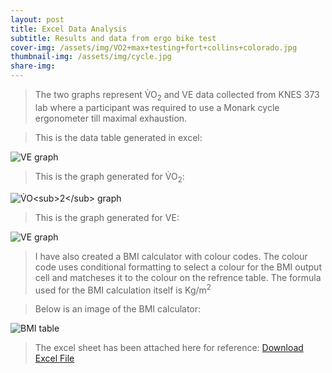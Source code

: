 ```yaml
---
layout: post 
title: Excel Data Analysis
subtitle: Results and data from ergo bike test  
cover-img: /assets/img/VO2+max+testing+fort+collins+colorado.jpg
thumbnail-img: /assets/img/cycle.jpg
share-img:
---
```


>The two graphs represent &#x56;&#x0307;O<sub>2</sub> and VE data collected from KNES 373 lab where a participant was required to use a Monark cycle ergonometer till maximal exhaustion.


>This is the data table generated in excel:
<img src="/project3theme/assets/img/datav02.png" alt="VE graph" itemprop="image" class="u-photo">


>This is the graph generated for &#x56;&#x0307;O<sub>2</sub>:
>
<img src="/project3theme/assets/img/VO2graph.png" alt="&#x56;&#x0307;O<sub>2</sub> graph" itemprop="image" class="u-photo">

>This is the graph generated for VE:
>
<img src="/project3theme/assets/img/VEgraph.png" alt="VE graph" itemprop="image" class="u-photo">

>I have also created a BMI calculator with colour codes. The colour code uses conditional formatting to select a colour for the BMI output cell and matcheses it to the colour on the refrence table. The formula used for the BMI calculation itself is Kg/m<sup>2</sup>


>Below is an image of the BMI calculator:
>
<img src="/project3theme/assets/img/BMIcalc.png" alt="BMI table" itemprop="image" class="u-photo">

>The excel sheet has been attached here for reference:
<a href="/project3theme/assets/img/FINALPROJEXCEL.xlsx" download>Download Excel File</a>


